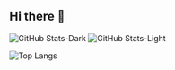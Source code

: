 ## Hi there 👋

![GitHub Stats-Dark](https://github-readme-stats.vercel.app/api?username=wyywyy23&show_icons=true&hide_rank=true&hide=prs,contribs&include_all_commits=true&theme=dark#gh-dark-mode-only)
![GitHub Stats-Light](https://github-readme-stats.vercel.app/api?username=wyywyy23&show_icons=true&hide_rank=true&hide=prs,contribs&include_all_commits=true&theme=default#gh-light-mode-only)

![Top Langs](https://github-readme-stats.vercel.app/api/top-langs/?username=wyywyy23)
